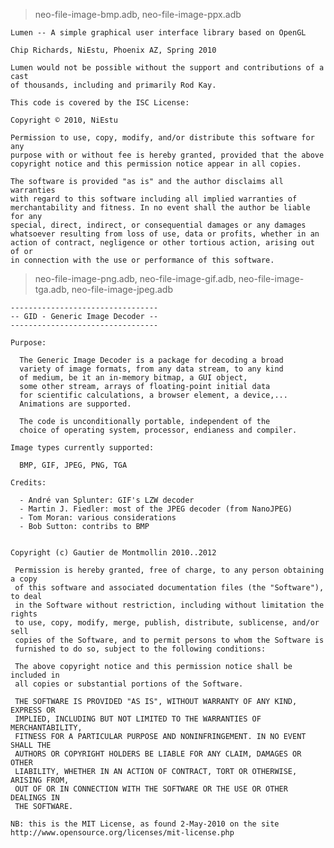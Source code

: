 > neo-file-image-bmp.adb, neo-file-image-ppx.adb

    Lumen -- A simple graphical user interface library based on OpenGL

    Chip Richards, NiEstu, Phoenix AZ, Spring 2010

    Lumen would not be possible without the support and contributions of a cast
    of thousands, including and primarily Rod Kay.

    This code is covered by the ISC License:

    Copyright © 2010, NiEstu

    Permission to use, copy, modify, and/or distribute this software for any
    purpose with or without fee is hereby granted, provided that the above
    copyright notice and this permission notice appear in all copies.

    The software is provided "as is" and the author disclaims all warranties
    with regard to this software including all implied warranties of
    merchantability and fitness. In no event shall the author be liable for any
    special, direct, indirect, or consequential damages or any damages
    whatsoever resulting from loss of use, data or profits, whether in an
    action of contract, negligence or other tortious action, arising out of or
    in connection with the use or performance of this software.

> neo-file-image-png.adb, neo-file-image-gif.adb, neo-file-image-tga.adb, neo-file-image-jpeg.adb

    ---------------------------------
    -- GID - Generic Image Decoder --
    ---------------------------------

    Purpose:

      The Generic Image Decoder is a package for decoding a broad
      variety of image formats, from any data stream, to any kind
      of medium, be it an in-memory bitmap, a GUI object,
      some other stream, arrays of floating-point initial data
      for scientific calculations, a browser element, a device,...
      Animations are supported.

      The code is unconditionally portable, independent of the
      choice of operating system, processor, endianess and compiler.

    Image types currently supported:

      BMP, GIF, JPEG, PNG, TGA

    Credits:

      - André van Splunter: GIF's LZW decoder
      - Martin J. Fiedler: most of the JPEG decoder (from NanoJPEG)
      - Tom Moran: various considerations
      - Bob Sutton: contribs to BMP


    Copyright (c) Gautier de Montmollin 2010..2012

     Permission is hereby granted, free of charge, to any person obtaining a copy
     of this software and associated documentation files (the "Software"), to deal
     in the Software without restriction, including without limitation the rights
     to use, copy, modify, merge, publish, distribute, sublicense, and/or sell
     copies of the Software, and to permit persons to whom the Software is
     furnished to do so, subject to the following conditions:

     The above copyright notice and this permission notice shall be included in
     all copies or substantial portions of the Software.

     THE SOFTWARE IS PROVIDED "AS IS", WITHOUT WARRANTY OF ANY KIND, EXPRESS OR
     IMPLIED, INCLUDING BUT NOT LIMITED TO THE WARRANTIES OF MERCHANTABILITY,
     FITNESS FOR A PARTICULAR PURPOSE AND NONINFRINGEMENT. IN NO EVENT SHALL THE
     AUTHORS OR COPYRIGHT HOLDERS BE LIABLE FOR ANY CLAIM, DAMAGES OR OTHER
     LIABILITY, WHETHER IN AN ACTION OF CONTRACT, TORT OR OTHERWISE, ARISING FROM,
     OUT OF OR IN CONNECTION WITH THE SOFTWARE OR THE USE OR OTHER DEALINGS IN
     THE SOFTWARE.

    NB: this is the MIT License, as found 2-May-2010 on the site
    http://www.opensource.org/licenses/mit-license.php